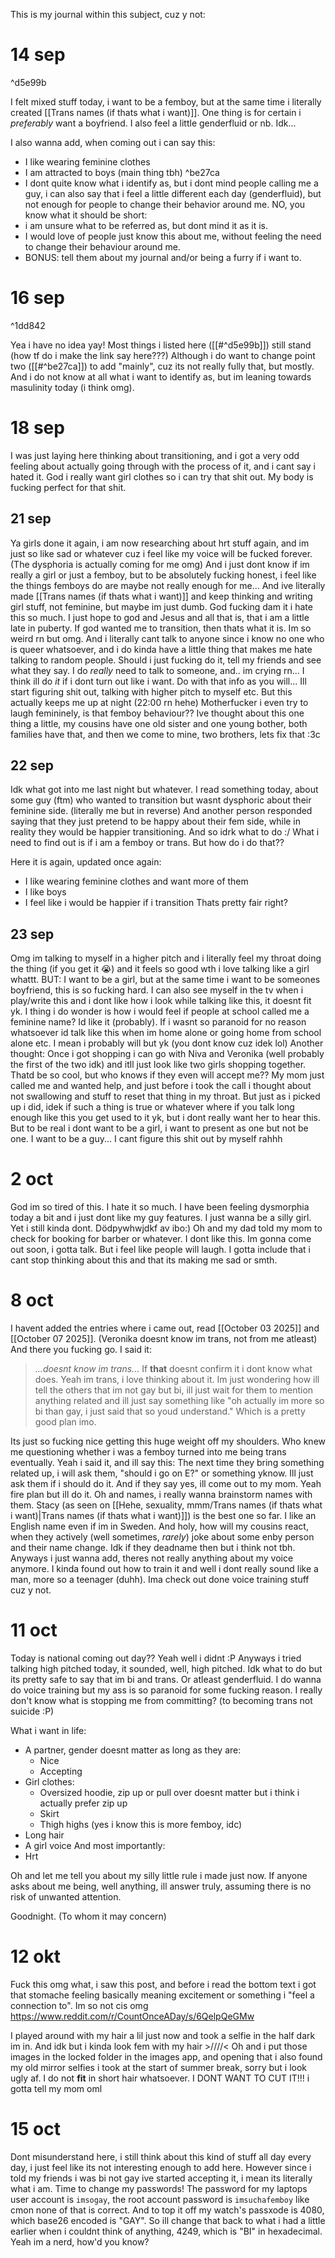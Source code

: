 This is my journal within this subject, cuz y not:
# 14 sep

^d5e99b

I felt mixed stuff today, i want to be a femboy, but at the same time i literally created [[Trans names (if thats what i want)]]. One thing is for certain i *preferably* want a boyfriend. I also feel a little genderfluid or nb. Idk...

I also wanna add, when coming out i can say this:
- I like wearing feminine clothes
- I am attracted to boys (main thing tbh) ^be27ca
- I dont quite know what i identify as, but i dont mind people calling me a guy, i can also say that i feel a little different each day (genderfluid), but not enough for people to change their behavior around me. NO, you know what it should be short:
- i am unsure what to be referred as, but dont mind it as it is.
- I would love of people just know this about me, without feeling the need to change their behaviour around me.
- BONUS: tell them about my journal and/or being a furry if i want to.
# 16 sep

^1dd842

Yea i have no idea yay!
Most things i listed here ([[#^d5e99b]]) still stand (how tf do i make the link say here???) Although i do want to change point two ([[#^be27ca]]) to add "mainly", cuz its not really fully that, but mostly. And i do not know at all what i want to identify as, but im leaning towards masulinity today (i think omg).

# 18 sep
I was just laying here thinking about transitioning, and i got a very odd feeling about actually going through with the process of it, and i cant say i hated it.  God i really want girl clothes so i can try that shit out. My body is fucking perfect for that shit.

## 21 sep
Ya girls done it again, i am now researching about hrt stuff again, and im just so like sad or whatever cuz i feel like my voice will be fucked forever. (The dysphoria is actually coming for me omg) And i just dont know if im really a girl or just a femboy, but to be absolutely fucking honest, i feel like the things femboys do are maybe not really enough for me... And ive literally made [[Trans names (if thats what i want)]] and keep thinking and writing girl stuff, not feminine, but maybe im just dumb. God fucking dam it i hate this so much. I just hope to god and Jesus and all that is, that i am a little late in puberty. If god wanted me to transition, then thats what it is. Im so weird rn but omg. And i literally cant talk to anyone since i know no one who is queer whatsoever, and i do kinda have a little thing that makes me hate talking to random people. Should i just fucking do it, tell my friends and see what they say. I do *really* need to talk to someone, and.. im crying rn... I think ill do *it* if i dont turn out like i want. Do with that info as you will...
Ill start figuring shit out, talking with higher pitch to myself etc. But this actually keeps me up at night (22:00 rn hehe)
Motherfucker i even try to laugh femininely, is that femboy behaviour??
Ive thought about this one thing a little, my cousins have one old sister and one young bother, both families have that, and then we come to mine, two brothers, lets fix that :3c

## 22 sep
Idk what got into me last night but whatever.
I read something today, about some guy (ftm) who wanted to transition but wasnt dysphoric about their feminine side. (literally me but in reverse) And another person responded saying that they just pretend to be happy about their fem side, while in reality they would be happier transitioning. And so idrk what to do :/
What i need to find out is if i am a femboy or trans. But how do i do that??

Here it is again, updated once again:

- I like wearing feminine clothes and want more of them
- I like boys
- I feel like i would be happier if i transition
Thats pretty fair right?

## 23 sep
Omg im talking to myself in a higher pitch and i literally feel my throat doing the thing (if you get it 😭) and it feels so good wth i love talking like a girl whattt. BUT:
I want to be a girl, but at the same time i want to be someones boyfriend, this is so fucking hard. I can also see myself in the tv when i play/write this and i dont like how i look while talking like this, it doesnt fit yk. I thing i do wonder is how i would feel if people at school called me a feminine name? Id like it (probably).
If i wasnt so paranoid for no reason whatsoever id talk like this when im home alone or going home from school alone etc. I mean i probably will but yk (you dont know cuz idek lol)
Another thought:
Once i got shopping i can go with Niva and Veronika (well probably the first of the two idk) and itll just look like two girls shopping together. Thatd be so cool, but who knows if they even will accept me??
My mom just called me and wanted help, and just before i took the call i thought about not swallowing and stuff to reset that thing in my throat. But just as i picked up i did, idek if such a thing is true or whatever where if you talk long enough like this you get used to it yk, but i dont really want her to hear this.
But to be real i dont want to be a girl, i want to present as one but not be one. I want to be a guy... I cant figure this shit out by myself rahhh
# 2 oct
God im so tired of this. I hate it so much. I have been feeling dysmorphia today a bit and i just dont like my guy features. I just wanna be a silly girl. Yet i still kinda dont. Dödpywhwjdkf av ibo:)
Oh and my dad told my mom to check for booking for barber or whatever. I dont like this. Im gonna come out soon, i gotta talk. But i feel like people will laugh. I gotta include that i cant stop thinking about this and that its making me sad or smth.

# 8 oct
I havent added the entries where i came out, read [[October 03 2025]] and [[October 07 2025]]. (Veronika doesnt know im trans, not from me atleast) And there you fucking go. I said it:
>*...doesnt know im trans...*
If **that** doesnt confirm it i dont know what does.
Yeah im trans, i love thinking about it. Im just wondering how ill tell the others that im not gay but bi, ill just wait for them to mention anything related and ill just say something like "oh actually im more so bi than gay, i just said that so youd understand." Which is a pretty good plan imo.

Its just so fucking nice getting this huge weight off my shoulders. Who knew me questioning whether i was a femboy turned into me being trans eventually. Yeah i said it, and ill say this:
The next time they bring something related up, i will ask them, "should i go on E?" or something yknow. Ill just ask them if i should do it. And if they say yes, ill come out to my mom. Yeah fire plan but ill do it. Oh and names, i really wanna brainstorm names with them. Stacy (as seen on [[Hehe, sexuality, mmm/Trans names (if thats what i want)|Trans names (if thats what i want)]]) is the best one so far. I like an English name even if im in Sweden. And holy, how will my cousins react, when they actively (well sometimes, *rarely*) joke about some enby person and their name change. Idk if they deadname then but i think not tbh. Anyways i just wanna add, theres not really anything about my voice anymore. I kinda found out how to train it and well i dont really sound like a man, more so a teenager (duhh).
Ima check out done voice training stuff cuz y not.
# 11 oct
Today is national coming out day?? Yeah well i didnt :P
Anyways i tried talking high pitched today, it sounded, well, high pitched. Idk what to do but its pretty safe to say that im bi and trans. Or atleast genderfluid. I do wanna do voice training but my ass is so paranoid for some fucking reason.
I really don't know what is stopping me from committing? (to becoming trans not suicide :P)

What i want in life:
- A partner, gender doesnt matter as long as they are:
	- Nice
	- Accepting
- Girl clothes:
	- Oversized hoodie, zip up or pull over doesnt matter but i think i actually prefer zip up
	- Skirt
	- Thigh highs (yes i know this is more femboy, idc)
- Long hair
- A girl voice
And most importantly:
- Hrt

Oh and let me tell you about my silly little rule i made just now. If anyone asks about me being, well anything, ill answer truly, assuming there is no risk of unwanted attention.

Goodnight. (To whom it may concern)
# 12 okt
Fuck this omg what, i saw this post, and before i read the bottom text i got that stomache feeling basically meaning excitement or something i "feel a connection to". Im so not cis omg
https://www.reddit.com/r/CountOnceADay/s/6QelpQeGMw

I played around with my hair a lil just now and took a selfie in the half dark im in. And idk but i kinda look fem with my hair >////<
Oh and i put those images in the locked folder in the images app, and opening that i also found my old mirror selfies i took at the start of summer break, sorry but i look ugly af. I do not **fit** in short hair whatsoever. I DONT WANT TO CUT IT!!! i gotta tell my mom oml
# 15 oct
Dont misunderstand here, i still think about this kind of stuff all day every day, i just feel like its not interesting enough to add here. However since i told my friends i was bi not gay ive started accepting it, i mean its literally what i am. Time to change my passwords! The password for my laptops user account is `imsogay`, the root account password is `imsuchafemboy` like cmon none of that is correct. And to top it off my watch's passxode is 4080, which base26 encoded is "GAY". So ill change that back to what i had a little earlier when i couldnt think of anything, 4249, which is "BI" in hexadecimal. Yeah im a nerd, how'd you know?